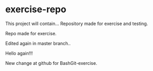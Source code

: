 # exercise-repo

This project will contain...
Repository made for exercise and testing.

Repo made for exercise.


Edited again in master branch..

Hello again!!!

New change at github for BashGit-exercise.
